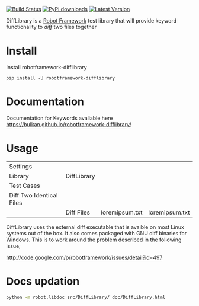 [![Build Status](https://travis-ci.org/bulkan/robotframework-difflibrary.png?branch=master)](https://travis-ci.org/bulkan/robotframework-difflibrary)
[![PyPi downloads](https://img.shields.io/pypi/dm/robotframework-requests.svg)](https://pypi.python.org/pypi/robotframework-difflibrary)
[![Latest Version](https://img.shields.io/pypi/v/robotframework-requests.svg)](https://pypi.python.org/pypi/robotframework-difflibrary)



DiffLibrary is a [Robot Framework](http://code.google.com/p/robotframework/)
test library that will provide keyword functionality to _diff_ two files together

Install
=======

Install robotframework-difflibrary

    pip install -U robotframework-difflibrary

Documentation
=============
Documentation for Keywords avaliable here https://bulkan.github.io/robotframework-difflibrary/

Usage
=====

|                           |              |                 |                 |
| :------------------------ | :----------- | :-------------- | :-------------- |
| Settings                  |              |                 |                 |
| Library                   | DiffLibrary  |                 |                 |
| Test Cases                |              |                 |                 |
| Diff Two Identical Files  |              |                 |                 |
|                           | Diff Files   | loremipsum.txt  | loremipsum.txt  |


DiffLibrary uses the external diff executable that is avaible on most Linux systems
out of the box. It also comes packaged with GNU diff binaries for Windows. This is to
work around the problem described in the following issue;

http://code.google.com/p/robotframework/issues/detail?id=497

Docs updation
=============

```Bash
python -m robot.libdoc src/DiffLibrary/ doc/DiffLibrary.html
```
